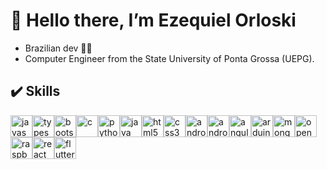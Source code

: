 # 👋 Hello there, I’m Ezequiel Orloski

- Brazilian dev :man_technologist:	
- Computer Engineer from the State University of Ponta Grossa (UEPG).

## :heavy_check_mark: Skills 
<img src="https://cdn.jsdelivr.net/gh/devicons/devicon/icons/javascript/javascript-original.svg" width="35" height="35" title="javascript" alt="javascript"/><img src="https://cdn.jsdelivr.net/gh/devicons/devicon/icons/typescript/typescript-original.svg" width="35" height="35" title="typescript" alt="typescript"/><img src="https://cdn.jsdelivr.net/gh/devicons/devicon/icons/bootstrap/bootstrap-original.svg" width="35" height="35" title="bootstrap" alt="bootstrap"/><img src="https://cdn.jsdelivr.net/gh/devicons/devicon/icons/c/c-original.svg" width="35" height="35"  title="c" alt="c"/><img src="https://cdn.jsdelivr.net/gh/devicons/devicon/icons/python/python-original.svg" width="35" height="35"  title="python" alt="python"/><img src="https://cdn.jsdelivr.net/gh/devicons/devicon/icons/java/java-original.svg" width="35" height="35" title="java" alt="java"/><img src="https://cdn.jsdelivr.net/gh/devicons/devicon/icons/html5/html5-original.svg" width="35" height="35"  title="html" alt="html5"/><img src="https://cdn.jsdelivr.net/gh/devicons/devicon/icons/css3/css3-original.svg" width="35" height="35" title="css" alt="css3"/><img src="https://cdn.jsdelivr.net/gh/devicons/devicon/icons/android/android-plain.svg" width="35" height="35" title="android" alt="android"/><img src="https://cdn.jsdelivr.net/gh/devicons/devicon/icons/androidstudio/androidstudio-original.svg" width="35" height="35" title="androidstudio" alt="androidstudio"/><img src="https://cdn.jsdelivr.net/gh/devicons/devicon/icons/angularjs/angularjs-original.svg" width="35" height="35" title="android" alt="angular"/><img src="https://cdn.jsdelivr.net/gh/devicons/devicon/icons/arduino/arduino-original.svg" width="35" height="35" title="arduino" alt="arduino"/><img src="https://cdn.jsdelivr.net/gh/devicons/devicon/icons/mongodb/mongodb-original.svg" width="35" height="35" title="mongodb" alt="mongodb"/><img src="https://cdn.jsdelivr.net/gh/devicons/devicon/icons/opencv/opencv-original.svg" width="35" height="35" title="opencv" alt="opencv"/><img src="https://cdn.jsdelivr.net/gh/devicons/devicon/icons/raspberrypi/raspberrypi-original.svg" width="35" height="35" title="raspberrypi" alt="raspberrypi"/><img src="https://cdn.jsdelivr.net/gh/devicons/devicon/icons/react/react-original.svg" width="35" height="35" title="react" alt="react"/><img src="https://cdn.jsdelivr.net/gh/devicons/devicon/icons/flutter/flutter-original.svg" width="35" height="35" title="flutter" alt="flutter"/>
